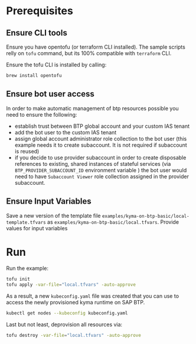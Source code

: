 # Prerequisites

## Ensure CLI tools

Ensure you have opentofu (or terraform CLI installed).
The sample scripts relly on `tofu` command, but its 100% compatible with `terraform` CLI.

Ensure the tofu CLI is installed by calling:
```sh
brew install opentofu
```

## Ensure bot user access

In order to make automatic management of btp resources possible you need to ensure the following:
 - establish trust between BTP global account and your custom IAS tenant
 - add the bot user to the custom IAS tenant
 - assign global account administrator role collection to the bot user (this example needs it to create subaccount. It is not required if subaccount is reused)
 - if you decide to use provider subaccount in order to create disposable references to existing, shared instances of stateful services  (via `BTP_PROVIDER_SUBACCOUNT_ID` environment variable ) the bot user would need to have `Subaccount Viewer` role collection assigned in the provider subaccount.

## Ensure Input Variables

Save a new version of the template file `examples/kyma-on-btp-basic/local-template.tfvars` as `examples/kyma-on-btp-basic/local.tfvars`. Provide values for input variables


# Run 


Run the example:

```sh
tofu init
tofu apply -var-file="local.tfvars" -auto-approve
```

As a result, a new `kubeconfig.yaml` file was created that you can use to access the newly provisioned kyma runtime on SAP BTP.

```sh
kubectl get nodes --kubeconfig kubeconfig.yaml
```

Last but not least, deprovision all resources via:

```sh
tofu destroy -var-file="local.tfvars" -auto-approve
```